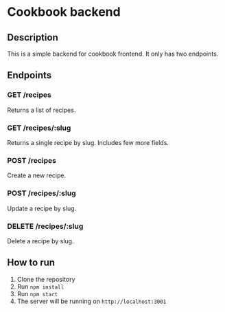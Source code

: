 # Cookbook backend

## Description

This is a simple backend for cookbook frontend. It only has two endpoints.

## Endpoints

### GET /recipes

Returns a list of recipes.

### GET /recipes/:slug

Returns a single recipe by slug. Includes few more fields.

### POST /recipes

Create a new recipe.

### POST /recipes/:slug

Update a recipe by slug.

### DELETE /recipes/:slug

Delete a recipe by slug.

## How to run

1. Clone the repository
2. Run `npm install`
3. Run `npm start`
4. The server will be running on `http://localhost:3001`
